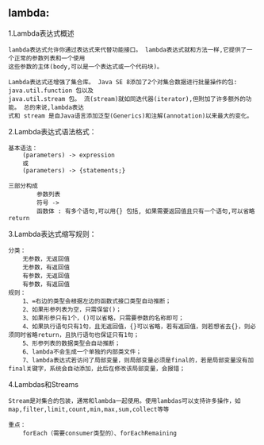 ## lambda:
1.Lambda表达式概述

	lambda表达式允许你通过表达式来代替功能接口。 lambda表达式就和方法一样,它提供了一个正常的参数列表和一个使用
	这些参数的主体(body,可以是一个表达式或一个代码块)。

	Lambda表达式还增强了集合库。 Java SE 8添加了2个对集合数据进行批量操作的包: java.util.function 包以及
	java.util.stream 包。 流(stream)就如同迭代器(iterator),但附加了许多额外的功能。 总的来说,lambda表达
	式和 stream 是自Java语言添加泛型(Generics)和注解(annotation)以来最大的变化。 

2.Lambda表达式语法格式：

	基本语法：
		(parameters) -> expression
		或
		(parameters) -> {statements;}

	三部分构成
	        参数列表
	        符号 ->
	        函数体 : 有多个语句,可以用{} 包括, 如果需要返回值且只有一个语句,可以省略 return

	        
	        
3.Lambda表达式缩写规则：
    
    分类：
        无参数，无返回值
        无参数，有返回值
        有参数，无返回值
        有参数，有返回值
    规则：
        1、=右边的类型会根据左边的函数式接口类型自动推断； 
        2、如果形参列表为空，只需保留()； 
        3、如果形参只有1个，()可以省略，只需要参数的名称即可； 
        4、如果执行语句只有1句，且无返回值，{}可以省略，若有返回值，则若想省去{}，则必须同时省略return，且执行语句也保证只有1句； 
        5、形参列表的数据类型会自动推断； 
        6、lambda不会生成一个单独的内部类文件； 
        7、lambda表达式若访问了局部变量，则局部变量必须是final的，若是局部变量没有加final关键字，系统会自动添加，此后在修改该局部变量，会报错；   
        
	
4.Lambdas和Streams

	Stream是对集合的包装，通常和lambda一起使用。使用lambdas可以支持许多操作，如map,filter,limit,count,min,max,sum,collect等等
		
    重点：
	    forEach（需要consumer类型的）、forEachRemaining